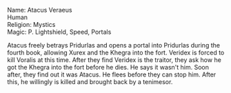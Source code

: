Name: Atacus Veraeus  
Human  
Religion: Mystics  
Magic: P. Lightshield, Speed, Portals  
  
Atacus freely betrays Pridurlas and opens a portal into Pridurlas during the fourth book, allowing Xurex and the Khegra into the fort. Veridex is forced to kill Voralis at this time. After they find Veridex is the traitor, they ask how he got the Khegra into the fort before he dies. He says it wasn't him. Soon after, they find out it was Atacus. He flees before they can stop him. After this, he willingly is killed and brought back by a tenimesor.